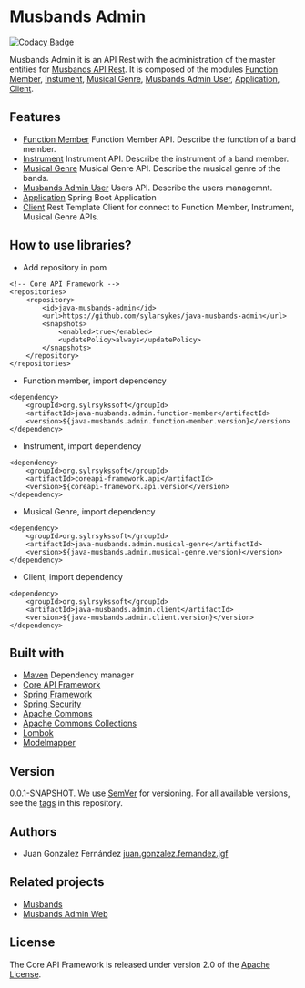 # Musbands Admin

[![Codacy Badge](https://api.codacy.com/project/badge/Grade/d2874b795fea4cfba2f7df1e13621ab2)](https://www.codacy.com/app/juan.gonzalez.fernandez.jgf/java-musbands-admin?utm_source=github.com&amp;utm_medium=referral&amp;utm_content=sylarsykes/java-musbands-admin&amp;utm_campaign=Badge_Grade)

Musbands Admin it is an API Rest with the administration of the master entities for [Musbands API Rest](https://github.com/sylarsykes/java-musbands). It is composed of the modules [Function Member](https://github.com/sylarsykes/java-musbands-admin/tree/master/java-musbands-admin.function-member), [Instument](https://github.com/sylarsykes/java-musbands-admin/tree/master/java-musbands-admin.instrument), [Musical Genre](https://github.com/sylarsykes/java-musbands-admin/tree/master/java-musbands-admin.musical-genre), [Musbands Admin User](https://github.com/sylarsykes/java-musbands-admin/tree/master/java-musbands-admin.users), [Application](https://github.com/sylarsykes/java-musbands-admin/tree/master/java-musbands-admin.application), [Client](https://github.com/sylarsykes/java-musbands-admin/tree/master/java-musbands-admin.client).


## Features
*  [Function Member](https://github.com/sylarsykes/java-musbands-admin/tree/master/java-musbands-admin.function-member) Function Member API. Describe the function of a band member.
*  [Instrument](https://github.com/sylarsykes/java-musbands-admin/tree/master/java-musbands-admin.instrument) Instrument API. Describe the instrument of a band member.
*  [Musical Genre](https://github.com/sylarsykes/java-musbands-admin/tree/master/java-musbands-admin.musical-genre) Musical Genre API. Describe the musical genre of the bands.
*  [Musbands Admin User](https://github.com/sylarsykes/java-musbands-admin/tree/master/java-musbands-admin.users) Users API. Describe the users managemnt.
*  [Application](https://github.com/sylarsykes/java-musbands-admin/tree/master/java-musbands-admin.application) Spring Boot Application
*  [Client](https://github.com/sylarsykes/java-musbands-admin/tree/master/java-musbands-admin.client) Rest Template Client for connect to Function Member, Instrument, Musical Genre APIs.

## How to use libraries?

*  Add repository in pom

```
<!-- Core API Framework -->
<repositories>
	<repository>
		<id>java-musbands-admin</id>
		<url>https://github.com/sylarsykes/java-musbands-admin</url>
		<snapshots>
			<enabled>true</enabled>
			<updatePolicy>always</updatePolicy>
		</snapshots>
	</repository>
</repositories>
```

*  Function member, import dependency

```
<dependency>
	<groupId>org.sylrsykssoft</groupId>
	<artifactId>java-musbands.admin.function-member</artifactId>
	<version>${java-musbands.admin.function-member.version}</version>
</dependency>
```

*  Instrument, import dependency

```
<dependency>	
	<groupId>org.sylrsykssoft</groupId>
	<artifactId>coreapi-framework.api</artifactId>
	<version>${coreapi-framework.api.version</version>
</dependency>
```

*  Musical Genre, import dependency

```
<dependency>
	<groupId>org.sylrsykssoft</groupId>
	<artifactId>java-musbands.admin.musical-genre</artifactId>
	<version>${java-musbands.admin.musical-genre.version}</version>
</dependency>
```

*  Client, import dependency

```
<dependency>
	<groupId>org.sylrsykssoft</groupId>
	<artifactId>java-musbands.admin.client</artifactId>
	<version>${java-musbands.admin.client.version}</version>
</dependency>
```


## Built with

*  [Maven](https://mvnrepository.com/) Dependency manager
*  [Core API Framework](https://github.com/sylarsykes/coreapi-framework)
*  [Spring Framework](https://github.com/spring-projects/spring-framework)
*  [Spring Security](https://spring.io/projects/spring-security)
*  [Apache Commons](https://github.com/apache/commons-lang)
*  [Apache Commons Collections](https://github.com/apache/commons-collections/)
*  [Lombok](https://projectlombok.org/)
*  [Modelmapper](http://modelmapper.org/getting-started/)


## Version

0.0.1-SNAPSHOT. We use [SemVer](https://semver.org/) for versioning. For all available versions, see the [tags](https://github.com/sylarsykes/coreapi-framework/tags) in this repository.


## Authors

*  Juan González Fernández [juan.gonzalez.fernandez.jgf](https://github.com/sylarsykes)


## Related projects

-  [Musbands](https://github.com/sylarsykes/java-musbands)
-  [Musbands Admin Web](https://github.com/sylarsykes/react-musbands-admin)

## License

The Core API Framework is released under version 2.0 of the [Apache License](https://www.apache.org/licenses/LICENSE-2.0).
